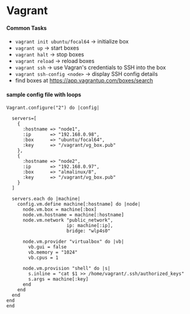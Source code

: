 # Vagrant
#### Common Tasks
* `vagrant init ubuntu/focal64` -> initialize box
* `vagrant up` -> start boxes
* `vagrant halt` -> stop boxes
* `vagrant reload` -> reload boxes
* `vagrant ssh` -> use Vagran's credentials to SSH into the box
* `vagrant ssh-config <node>` -> display SSH config details
* find boxes at https://app.vagrantup.com/boxes/search


#### sample config file with loops
```
Vagrant.configure("2") do |config|
  
  servers=[
    {
      :hostname => "node1",
	  :ip       => "192.168.0.98",
      :box      => "ubuntu/focal64",
      :key      => "/vagrant/vg_box.pub"
    },
    {
      :hostname => "node2",
	  :ip       => "192.168.0.97",
      :box      => "almalinux/8",
      :key      => "/vagrant/vg_box.pub"
    }
  ]

  servers.each do |machine|
    config.vm.define machine[:hostname] do |node|
      node.vm.box = machine[:box]
      node.vm.hostname = machine[:hostname]
      node.vm.network "public_network", 
	                  ip: machine[:ip], 
	                  bridge: "wlp4s0"
      
      node.vm.provider "virtualbox" do |vb|
        vb.gui = false
        vb.memory = "1024"
        vb.cpus = 1

      node.vm.provision "shell" do |s|
	    s.inline = "cat $1 >> /home/vagrant/.ssh/authorized_keys"
        s.args = machine[:key] 
      end
    end
  end
end
end
```
